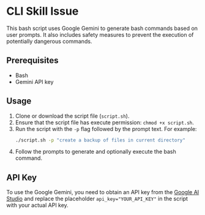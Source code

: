# CLI Skill Issue

This bash script uses Google Gemini to generate bash commands based on user prompts. It also includes safety measures to prevent the execution of potentially dangerous commands.

## Prerequisites

- Bash
- Gemini API key

## Usage

1. Clone or download the script file (`script.sh`).
2. Ensure that the script file has execute permission: `chmod +x script.sh`.
3. Run the script with the `-p` flag followed by the prompt text. For example:
   ```bash
   ./script.sh -p "create a backup of files in current directory"
   ```
4. Follow the prompts to generate and optionally execute the bash command.


## API Key

To use the Google Gemini, you need to obtain an API key from the [Google AI Studio](https://aistudio.google.com) and replace the placeholder `api_key="YOUR_API_KEY"` in the script with your actual API key.
